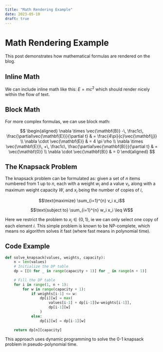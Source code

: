 ```yaml
---
title: "Math Rendering Example"
date: 2023-05-10
draft: true
---
```


# Math Rendering Example

This post demonstrates how mathematical formulas are rendered on the blog.

## Inline Math

We can include inline math like this: $E = mc^2$ which should render nicely within the flow of text.

## Block Math

For more complex formulas, we can use block math:

$$
\begin{aligned}
\nabla \times \vec{\mathbf{B}} -\, \frac1c\, \frac{\partial\vec{\mathbf{E}}}{\partial t} & = \frac{4\pi}{c}\vec{\mathbf{j}} \\
\nabla \cdot \vec{\mathbf{E}} & = 4 \pi \rho \\
\nabla \times \vec{\mathbf{E}}\, +\, \frac1c\, \frac{\partial\vec{\mathbf{B}}}{\partial t} & = \vec{\mathbf{0}} \\
\nabla \cdot \vec{\mathbf{B}} & = 0
\end{aligned}
$$

## The Knapsack Problem

The knapsack problem can be formulated as: given a set of $n$ items numbered from 1 up to $n$, each with a weight $w_i$ and a value $v_i$, along with a maximum weight capacity $W$, and $x_i$ being the number of copies of $i$,

$$\text{maximize} \sum_{i=1}^{n} v_i x_i$$

$$\text{subject to} \sum_{i=1}^{n} w_i x_i \leq W$$

Here we restrict the problem to $x_i \in \{0, 1\}$, ie we can only select one copy of each element $i$. This simple problem is known to be NP-complete, which means no algorithm solves it fast (where fast means in polynomial time).

## Code Example

```python
def solve_knapsack(values, weights, capacity):
    n = len(values)
    # Initialize the DP table
    dp = [[0 for _ in range(capacity + 1)] for _ in range(n + 1)]
    
    # Fill the DP table
    for i in range(1, n + 1):
        for w in range(capacity + 1):
            if weights[i-1] <= w:
                dp[i][w] = max(
                    values[i-1] + dp[i-1][w-weights[i-1]],
                    dp[i-1][w]
                )
            else:
                dp[i][w] = dp[i-1][w]
    
    return dp[n][capacity]
```

This approach uses dynamic programming to solve the 0-1 knapsack problem in pseudo-polynomial time. 